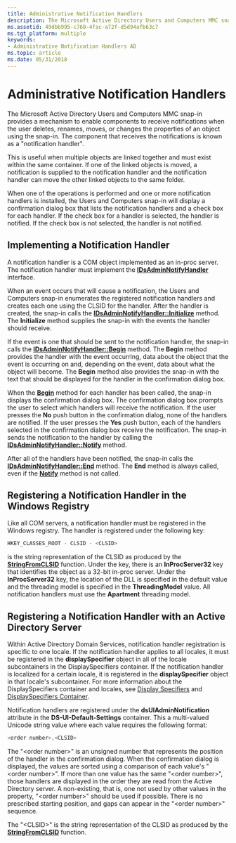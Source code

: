 ```yaml
---
title: Administrative Notification Handlers
description: The Microsoft Active Directory Users and Computers MMC snap-in provides a mechanism to enable components to receive notifications when the user deletes, renames, moves, or changes the properties of an object using the snap-in.
ms.assetid: 49dbb995-c760-4fac-a72f-d5d94afb63c7
ms.tgt_platform: multiple
keywords:
- Administrative Notification Handlers AD
ms.topic: article
ms.date: 05/31/2018
---
```


# Administrative Notification Handlers

The Microsoft Active Directory Users and Computers MMC snap-in provides a mechanism to enable components to receive notifications when the user deletes, renames, moves, or changes the properties of an object using the snap-in. The component that receives the notifications is known as a "notification handler".

This is useful when multiple objects are linked together and must exist within the same container. If one of the linked objects is moved, a notification is supplied to the notification handler and the notification handler can move the other linked objects to the same folder.

When one of the operations is performed and one or more notification handlers is installed, the Users and Computers snap-in will display a confirmation dialog box that lists the notification handlers and a check box for each handler. If the check box for a handler is selected, the handler is notified. If the check box is not selected, the handler is not notified.

## Implementing a Notification Handler

A notification handler is a COM object implemented as an in-proc server. The notification handler must implement the [**IDsAdminNotifyHandler**](/windows/desktop/api/DSAdmin/nn-dsadmin-idsadminnotifyhandler) interface.

When an event occurs that will cause a notification, the Users and Computers snap-in enumerates the registered notification handlers and creates each one using the CLSID for the handler. After the handler is created, the snap-in calls the [**IDsAdminNotifyHandler::Initialize**](/windows/desktop/api/DSAdmin/nf-dsadmin-idsadminnotifyhandler-initialize) method. The **Initialize** method supplies the snap-in with the events the handler should receive.

If the event is one that should be sent to the notification handler, the snap-in calls the [**IDsAdminNotifyHandler::Begin**](/windows/desktop/api/DSAdmin/nf-dsadmin-idsadminnotifyhandler-begin) method. The **Begin** method provides the handler with the event occurring, data about the object that the event is occurring on and, depending on the event, data about what the object will become. The **Begin** method also provides the snap-in with the text that should be displayed for the handler in the confirmation dialog box.

When the [**Begin**](/windows/desktop/api/DSAdmin/nf-dsadmin-idsadminnotifyhandler-begin) method for each handler has been called, the snap-in displays the confirmation dialog box. The confirmation dialog box prompts the user to select which handlers will receive the notification. If the user presses the **No** push button in the confirmation dialog, none of the handlers are notified. If the user presses the **Yes** push button, each of the handlers selected in the confirmation dialog box receive the notification. The snap-in sends the notification to the handler by calling the [**IDsAdminNotifyHandler::Notify**](/windows/desktop/api/DSAdmin/nf-dsadmin-idsadminnotifyhandler-notify) method.

After all of the handlers have been notified, the snap-in calls the [**IDsAdminNotifyHandler::End**](/windows/desktop/api/DSAdmin/nf-dsadmin-idsadminnotifyhandler-end) method. The **End** method is always called, even if the [**Notify**](/windows/desktop/api/DSAdmin/nf-dsadmin-idsadminnotifyhandler-notify) method is not called.

## Registering a Notification Handler in the Windows Registry

Like all COM servers, a notification handler must be registered in the Windows registry. The handler is registered under the following key:


```C++
HKEY_CLASSES_ROOT - CLSID - <CLSID>
```



**<CLSID>** is the string representation of the CLSID as produced by the [**StringFromCLSID**](/windows/win32/api/combaseapi/nf-combaseapi-stringfromclsid) function. Under the **<CLSID>** key, there is an **InProcServer32** key that identifies the object as a 32-bit in-proc server. Under the **InProcServer32** key, the location of the DLL is specified in the default value and the threading model is specified in the **ThreadingModel** value. All notification handlers must use the **Apartment** threading model.

## Registering a Notification Handler with an Active Directory Server

Within Active Directory Domain Services, notification handler registration is specific to one locale. If the notification handler applies to all locales, it must be registered in the **displaySpecifier** object in all of the locale subcontainers in the DisplaySpecifiers container. If the notification handler is localized for a certain locale, it is registered in the **displaySpecifier** object in that locale's subcontainer. For more information about the DisplaySpecifiers container and locales, see [Display Specifiers](display-specifiers.md) and [DisplaySpecifiers Container](displayspecifiers-container.md).

Notification handlers are registered under the **dsUIAdminNotification** attribute in the **DS-UI-Default-Settings** container. This a multi-valued Unicode string value where each value requires the following format:


```C++
<order number>,<CLSID>
```



The "&lt;order number&gt;" is an unsigned number that represents the position of the handler in the confirmation dialog. When the confirmation dialog is displayed, the values are sorted using a comparison of each value's "&lt;order number&gt;". If more than one value has the same "&lt;order number&gt;", those handlers are displayed in the order they are read from the Active Directory server. A non-existing, that is, one not used by other values in the property, "&lt;order number&gt;" should be used if possible. There is no prescribed starting position, and gaps can appear in the "&lt;order number&gt;" sequence.

The "&lt;CLSID&gt;" is the string representation of the CLSID as produced by the [**StringFromCLSID**](/windows/win32/api/combaseapi/nf-combaseapi-stringfromclsid) function.

 

 